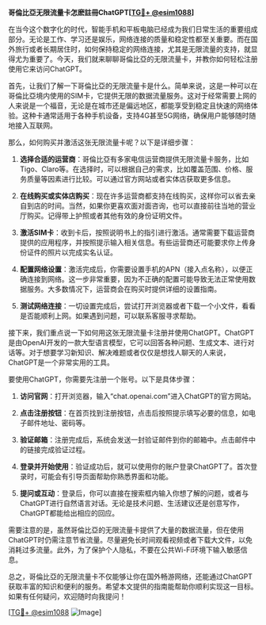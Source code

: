 **哥倫比亞无限流量卡怎麽註冊ChatGPT[[TG💪+ @esim1088](https://t.me/s/esim1088)]**

在当今这个数字化的时代，智能手机和平板电脑已经成为我们日常生活的重要组成部分。无论是工作、学习还是娱乐，网络连接的质量和稳定性都至关重要。而在国外旅行或者长期居住时，如何保持稳定的网络连接，尤其是无限流量的支持，就显得尤为重要了。今天，我们就来聊聊哥倫比亞的无限流量卡，并教你如何轻松注册使用它来访问ChatGPT。

首先，让我们了解一下哥倫比亞的无限流量卡是什么。简单来说，这是一种可以在哥倫比亞境内使用的SIM卡，它提供无限的数据流量服务。这对于经常需要上网的人来说是一个福音，无论是在城市还是偏远地区，都能享受到稳定且快速的网络体验。这种卡通常适用于各种手机设备，支持4G甚至5G网络，确保用户能够随时随地接入互联网。

那么，如何购买并激活这张无限流量卡呢？以下是详细步骤：

1. **选择合适的运营商**：哥倫比亞有多家电信运营商提供无限流量卡服务，比如Tigo、Claro等。在选择时，可以根据自己的需求，比如覆盖范围、价格、服务质量等因素进行比较。可以通过官方网站或者实体店获取更多信息。

2. **在线购买或实体店购买**：现在许多运营商都支持在线购买，这样你可以省去亲自到店的时间。当然，如果你更喜欢面对面咨询，也可以直接前往当地的营业厅购买。记得带上护照或者其他有效的身份证明文件。

3. **激活SIM卡**：收到卡后，按照说明书上的指引进行激活。通常需要下载运营商提供的应用程序，并按照提示输入相关信息。有些运营商还可能要求你上传身份证件的照片以完成实名认证。

4. **配置网络设置**：激活完成后，你需要设置手机的APN（接入点名称），以便正确连接到网络。这一步非常重要，因为不正确的配置可能导致无法正常使用数据服务。大多数情况下，运营商会在购买时提供详细的设置指南。

5. **测试网络连接**：一切设置完成后，尝试打开浏览器或者下载一个小文件，看看是否能顺利上网。如果遇到问题，可以联系客服寻求帮助。

接下来，我们重点说一下如何用这张无限流量卡注册并使用ChatGPT。ChatGPT是由OpenAI开发的一款大型语言模型，它可以回答各种问题、生成文本、进行对话等。对于想要学习新知识、解决难题或者仅仅是想找人聊天的人来说，ChatGPT是一个非常实用的工具。

要使用ChatGPT，你需要先注册一个账号。以下是具体步骤：

1. **访问官网**：打开浏览器，输入“chat.openai.com”进入ChatGPT的官方网站。

2. **点击注册按钮**：在首页找到注册按钮，点击后按照提示填写必要的信息，如电子邮件地址、密码等。

3. **验证邮箱**：注册完成后，系统会发送一封验证邮件到你的邮箱中。点击邮件中的链接完成验证过程。

4. **登录并开始使用**：验证成功后，就可以使用你的账户登录ChatGPT了。首次登录时，可能会有引导页面帮助你熟悉界面和功能。

5. **提问或互动**：登录后，你可以直接在搜索框内输入你想了解的问题，或者与ChatGPT进行自然语言对话。无论是技术问题、生活建议还是创意写作，ChatGPT都能给出相应的回应。

需要注意的是，虽然哥倫比亞的无限流量卡提供了大量的数据流量，但在使用ChatGPT时仍需注意节省流量。尽量避免长时间观看视频或者下载大文件，以免消耗过多流量。此外，为了保护个人隐私，不要在公共Wi-Fi环境下输入敏感信息。

总之，哥倫比亞的无限流量卡不仅能够让你在国外畅游网络，还能通过ChatGPT获取丰富的知识和便利的服务。希望本文提供的指南能帮助你顺利实现这一目标。如果有任何疑问，欢迎随时向我提问！

[[TG💪+ @esim1088](https://t.me/s/esim1088) ![Image](https://i.postimg.cc/4NQfJmqS/Snipaste-2025-05-13-00-14-12.png)]